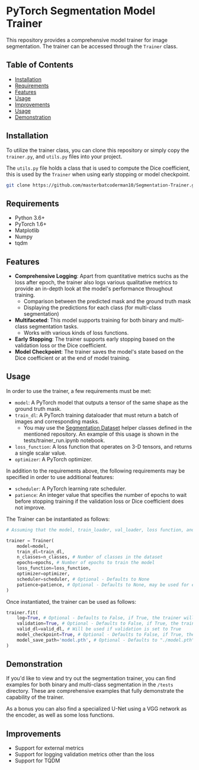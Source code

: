 # PyTorch Segmentation Model Trainer

This repository provides a comprehensive model trainer for image segmentation. The trainer can be accessed through the `Trainer` class.

## Table of Contents

- [Installation](#installation)
- [Requirements](#requirements)
- [Features](#features)
- [Usage](#usage)
- [Improvements](#improvements)
- [Usage](#usage)
- [Demonstration](#demonstration)

## Installation

To utilize the trainer class, you can clone this repository or simply copy the `trainer.py`, and `utils.py` files into your project.

The `utils.py` file holds a class that is used to compute the Dice coefficient, this is used by the `Trainer` when using early stopping or model checkpoint.

```bash
git clone https://github.com/masterbatcoderman10/Segmentation-Trainer.git
```

## Requirements

- Python 3.6+
- PyTorch 1.6+
- Matplotlib
- Numpy
- tqdm


## Features

- **Comprehensive Logging**: Apart from quantitative metrics suchs as the loss after epoch, the trainer also logs various qualitative metrics to provide an in-depth look at the model's performance throughout training.
    - Comparison between the predicted mask and the ground truth mask
    - Displaying the predictions for each class (for multi-class segmentation)
- **Multifaceted**: This model supports training for both binary and multi-class segmentation tasks.
    - Works with various kinds of loss functions.
- **Early Stopping**: The trainer supports early stopping based on the validation loss or the Dice coefficient.
- **Model Checkpoint**: The trainer saves the model's state based on the Dice coefficient or at the end of model training.

## Usage

In order to use the trainer, a few requirements must be met:

- `model`: A PyTorch model that outputs a tensor of the same shape as the ground truth mask.
- `train_dl`: A PyTorch training dataloader that must return a batch of images and corresponding masks.
    - You may use the [Segmentation Dataset](!https://github.com/masterbatcoderman10/Segmentation-Datasets/tree/main) helper classes defined in the mentioned repository. An example of this usage is shown in the tests/trainer_run.ipynb notebook.
- `loss_function`: A loss function that operates on 3-D tensors, and returns a single scalar value.
- `optimizer`: A PyTorch optimizer.

In addition to the requirements above, the following requirements may be specified in order to use additional features:

- `scheduler`: A PyTorch learning rate scheduler.
- `patience`: An integer value that specifies the number of epochs to wait before stopping training if the validation loss or Dice coefficient does not improve.

The Trainer can be instantiated as follows:

```python
# Assuming that the model, train_loader, val_loader, loss function, and optimizer have been defined

trainer = Trainer(
    model=model,
    train_dl=train_dl,
    n_classes=n_classes, # Number of classes in the dataset
    epochs=epochs, # Number of epochs to train the model
    loss_function=loss_function,
    optimizer=optimizer,
    scheduler=scheduler, # Optional - Defaults to None
    patience=patience, # Optional - Defaults to None, may be used for early stopping
)
```

Once instantiated, the trainer can be used as follows:

```python
trainer.fit(
    log=True, # Optional - Defaults to False, if True, the trainer will log training process
    validation=True, # Optional - Defaults to False, if True, the trainer will run a validation pass after each epoch, requires a validation dataloader to be passed in.
    valid_dl=valid_dl, # Will be used if validation is set to True
    model_checkpoint=True, # Optional - Defaults to False, if True, the trainer will save the model's state upon improvement in the validation Dice score.
    model_save_path='model.pth', # Optional - Defaults to "./model.pth", if set, the model will be saved to the specified path.
)
```

## Demonstration

If you'd like to view and try out the segmentation trainer, you can find examples for both binary and multi-class segmentation in the `/tests` directory. These are comprehensive examples that fully demonstrate the capability of the trainer.

As a bonus you can also find a specialized U-Net using a VGG network as the encoder, as well as some loss functions.

## Improvements

- Support for external metrics
- Support for logging validation metrics other than the loss
- Support for TQDM

